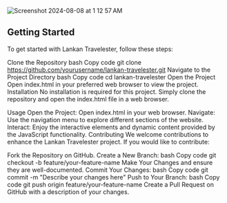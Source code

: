 ![Screenshot 2024-08-08 at 1 12 57 AM](https://github.com/user-attachments/assets/f9636378-be5a-45e8-a02c-c100d15908ef)




Getting Started
----------------
To get started with Lankan Travelester, follow these steps:

Clone the Repository
bash
Copy code
git clone https://github.com/yourusername/lankan-travelester.git
Navigate to the Project Directory
bash
Copy code
cd lankan-travelester
Open the Project  
Open index.html in your preferred web browser to view the project.
Installation
No installation is required for this project. Simply clone the repository and open the index.html file in a web browser.

Usage
Open the Project: Open index.html in your web browser.
Navigate: Use the navigation menu to explore different sections of the website.
Interact: Enjoy the interactive elements and dynamic content provided by the JavaScript functionality.
Contributing
We welcome contributions to enhance the Lankan Travelester project. If you would like to contribute:

Fork the Repository on GitHub.
Create a New Branch:
bash
Copy code
git checkout -b feature/your-feature-name
Make Your Changes and ensure they are well-documented.
Commit Your Changes:
bash
Copy code
git commit -m "Describe your changes here"
Push to Your Branch:
bash
Copy code
git push origin feature/your-feature-name
Create a Pull Request on GitHub with a description of your changes.

